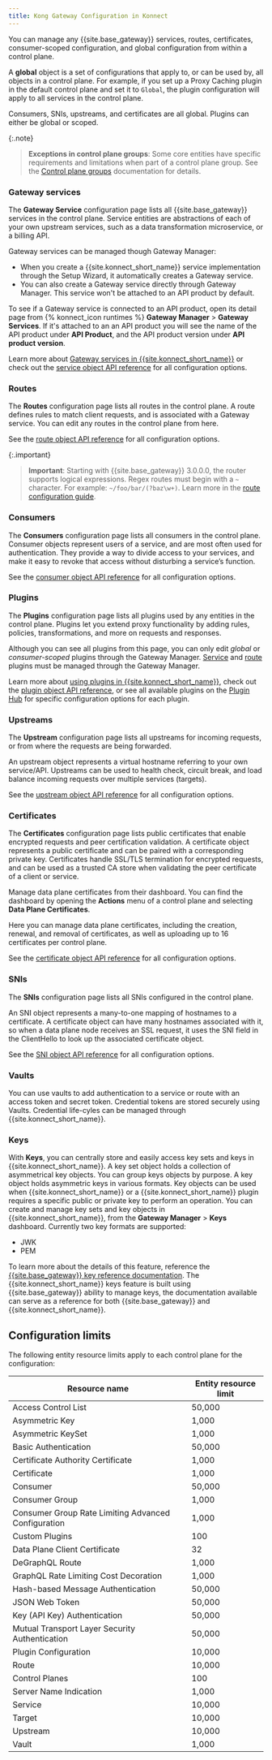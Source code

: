 ```yaml
---
title: Kong Gateway Configuration in Konnect
---
```


You can manage any {{site.base_gateway}} services, routes, certificates, consumer-scoped
configuration, and global configuration from within a control plane.

A **global** object is a set of configurations that apply to, or can be used
by, all objects in a control plane. For example, if you set up a Proxy Caching
plugin in the default control plane and set it to `Global`,
the plugin configuration will apply to all services in the control plane.

Consumers, SNIs, upstreams, and certificates are all global. Plugins
can either be global or scoped.

{:.note}
> **Exceptions in control plane groups**: Some core entities have specific requirements and limitations 
when part of a control plane group. See the [Control plane groups](/konnect/gateway-manager/control-plane-groups/#configuring-core-entities) documentation for details.

### Gateway services

The **Gateway Service** configuration page lists all {{site.base_gateway}} services
in the control plane. Service entities are abstractions of each of your own
upstream services, such as a data transformation microservice, or a billing API.

Gateway services can be managed though Gateway Manager:

* When you create a {{site.konnect_short_name}} service implementation through the Setup Wizard, it automatically creates a Gateway service.
* You can also create a Gateway service directly through Gateway Manager. This
service won't be attached to an API product by default.

To see if a Gateway service is connected to an API product, open its
detail page from {% konnect_icon runtimes %} **Gateway Manager** > **Gateway Services**. If it's attached to an
an API product you will see the name of the API product under **API Product**, and the API product version under **API product version**.

Learn more about [Gateway services in {{site.konnect_short_name}}](/konnect/gateway-manager/configuration/#gateway-services) or
check out the [service object API reference](/gateway/latest/admin-api/#service-object)
for all configuration options.

### Routes

The **Routes** configuration page lists all routes in the control plane. A route defines rules to match client
requests, and is associated with a Gateway service. You can edit any
routes in the control plane from here.

See the [route object API reference](/gateway/latest/admin-api/#route-object)
for all configuration options.

{:.important}
> **Important**: Starting with {{site.base_gateway}} 3.0.0.0, the router supports logical expressions.
Regex routes must begin with a `~` character. For example: `~/foo/bar/(?baz\w+)`.
Learn more in the [route configuration guide](/gateway/latest/key-concepts/routes/expressions/).

### Consumers

The **Consumers** configuration page lists all consumers in the control plane.
Consumer objects represent users of a service, and are most often used for
authentication. They provide a way to divide access to your services, and make
it easy to revoke that access without disturbing a service’s function.

See the [consumer object API reference](/gateway/latest/admin-api/#consumer-object)
for all configuration options.

### Plugins

The **Plugins** configuration page lists all plugins used by any
entities in the control plane. Plugins let you extend proxy functionality by
adding rules, policies, transformations, and more on requests and responses.

Although you can see all plugins from this page, you can only edit _global_ or
_consumer-scoped_ plugins through the Gateway Manager.
[Service](/konnect/gateway-manager/enable-service-plugin) and
[route](/konnect/gateway-manager/enable-route-plugin) plugins must be managed
through the Gateway Manager.

Learn more about [using plugins in {{site.konnect_short_name}}](/konnect/gateway-manager/plugins/),
check out the [plugin object API reference](/gateway/latest/admin-api/#plugin-object),
or see all available plugins on the [Plugin Hub](/hub/) for specific configuration
options for each plugin.

### Upstreams

The **Upstream** configuration page lists all upstreams for incoming requests,
or from where the requests are being forwarded.

An upstream object represents a virtual hostname referring to your own
service/API. Upstreams can be used to health check, circuit break, and load
balance incoming requests over multiple services (targets).

See the [upstream object API reference](/gateway/latest/admin-api/#upstream-object)
for all configuration options.

### Certificates

The **Certificates** configuration page lists public certificates
that enable encrypted requests and peer certification validation.
A certificate object represents a public certificate and can be paired with a
corresponding private key. Certificates handle SSL/TLS termination for encrypted
requests, and can be used as a trusted CA store when validating the peer
certificate of a client or service.

Manage data plane certificates from their dashboard.
You can find the dashboard by opening the **Actions** menu of a control plane and 
selecting **Data Plane Certificates**.

Here you can manage data plane certificates, 
including the creation, renewal, and removal of certificates, as well as uploading up to 16 
certificates per control plane. 

See the [certificate object API reference](/gateway/latest/admin-api/#certificate-object)
for all configuration options.

### SNIs

The **SNIs** configuration page lists all SNIs configured in the control plane.

An SNI object represents a many-to-one mapping of hostnames to a certificate.
A certificate object can have many hostnames associated with it, so when a
data plane node receives an SSL request, it uses the SNI field in the
ClientHello to look up the associated certificate object.

See the [SNI object API reference](/gateway/latest/admin-api/#sni-object)
for all configuration options.


### Vaults

You can use vaults to add authentication to a service or route with an access token and secret token. Credential tokens are stored securely using Vaults. Credential life-cyles can be managed through {{site.konnect_short_name}}. 

### Keys
With **Keys**, you can centrally store and easily access key sets and keys in {{site.konnect_short_name}}. A key set object holds a collection of asymmetrical key objects. You can group keys objects by purpose. A key object holds asymmetric keys in various formats. Key objects can be used when {{site.konnect_short_name}} or a {{site.konnect_short_name}} plugin requires a specific public or private key to perform an operation. You can create and manage key sets and key objects in {{site.konnect_short_name}}, from the **Gateway Manager** > **Keys** dashboard. Currently two key formats are supported:
* JWK
* PEM

To learn more about the details of this feature, reference the [{{site.base_gateway}} key reference documentation](/gateway/latest/reference/key-management/). The {{site.konnect_short_name}} keys feature is built using {{site.base_gateway}} ability to manage keys, the documentation available can serve as a reference for both {{site.base_gateway}} and {{site.konnect_short_name}}.

## Configuration limits

The following entity resource limits apply to each control plane for the configuration:

| Resource name | Entity resource limit |
| --- | --- |
| Access Control List | 50,000 |
| Asymmetric Key | 1,000 |
| Asymmetric KeySet | 1,000 |
| Basic Authentication | 50,000 |
| Certificate Authority Certificate | 1,000 |
| Certificate | 1,000 |
| Consumer | 50,000 |
| Consumer Group | 1,000 |
| Consumer Group Rate Limiting Advanced Configuration | 1,000 |
| Custom Plugins | 100 |
| Data Plane Client Certificate | 32 |
| DeGraphQL Route | 1,000 |
| GraphQL Rate Limiting Cost Decoration | 1,000 |
| Hash-based Message Authentication | 50,000 |
| JSON Web Token | 50,000 |
| Key (API Key) Authentication | 50,000 |
| Mutual Transport Layer Security Authentication | 50,000 |
| Plugin Configuration | 10,000 |
| Route | 10,000 |
| Control Planes | 100 |
| Server Name Indication | 1,000 |
| Service | 10,000 |
| Target | 10,000 |
| Upstream | 10,000 |
| Vault | 1,000 |
